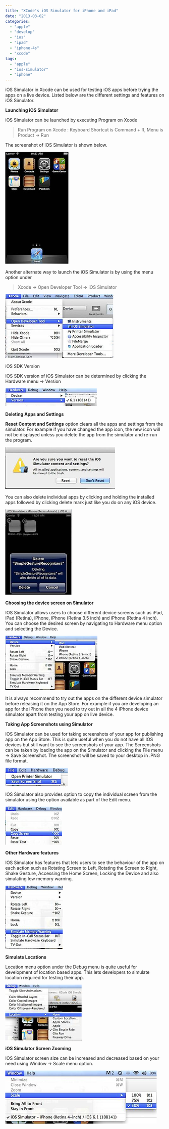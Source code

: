```yaml
---
title: "XCode's iOS Simulator for iPhone and iPad"
date: "2013-03-02"
categories: 
  - "apple"
  - "develop"
  - "ios"
  - "ipad"
  - "iphone-4s"
  - "xcode"
tags: 
  - "apple"
  - "ios-simulator"
  - "iphone"
---
```


iOS Simulator in Xcode can be used for testing iOS apps before trying the apps on a live device. Listed below are the different settings and features on iOS Simulator.

**Launching iOS Simulator**

iOS Simulator can be launched by executing Program on Xcode

> Run Program on Xcode : Keyboard Shortcut is Command + R, Menu is Product -> Run

The screenshot of IOS Simulator is shown below.

![201303021038.jpg](/assets/images/201303021038.jpg)

Another alternate way to launch the iOS Simulator is by using the menu option under

> Xcode -> Open Developer Tool -> IOS Simulator

![201303021039.jpg](/assets/images/201303021039.jpg)

iOS SDK Version

IOS SDK version of iOS Simulator can be determined by clicking the Hardware menu -> Version

![201303021112.jpg](/assets/images/201303021112.jpg)

**Deleting Apps and Settings**

**Reset Content and Settings** option clears all the apps and settings from the simulator. For example if you have changed the app icon, the new icon will not be displayed unless you delete the app from the simulator and re-run the program.

![201303021133.jpg](/assets/images/201303021133.jpg)

You can also delete individual apps by clicking and holding the installed apps followed by clicking delete mark just like you do on any iOS device.

![201303021135.jpg](/assets/images/201303021135.jpg)

**Choosing the device screen on Simulator**

IOS Simulator allows users to choose different device screens such as iPad, iPad (Retina), iPhone, iPhone (Retina 3.5 inch) and iPhone (Retina 4 inch). You can choose the desired screen by navigating to Hardware menu option and selecting the Device.

![201303021206.jpg](/assets/images/201303021206.jpg)

It is always recommend to try out the apps on the different device simulator before releasing it on the App Store. For example if you are developing an app for the iPhone then you need to try out in all the 4 iPhone device simulator apart from testing your app on live device.

**Taking App Screenshots using Simulator**  

IOS Simulator can be used for taking screenshots of your app for publishing app on the App Store. This is quite useful when you do not have all IOS devices but still want to see the screenshots of your app. The Screenshots can be taken by loading the app on the Simulator and clicking the File menu -> Save Screenshot. The screenshot will be saved to your desktop in .PNG file format.

![201303021146.jpg](/assets/images/201303021146.jpg)

IOS Simulator also provides option to copy the individual screen from the simulator using the option available as part of the Edit menu.  

![201303021200.jpg](/assets/images/201303021200.jpg)

**Other Hardware features**

IOS Simulator has features that lets users to see the behaviour of the app on each action such as Rotating Screen to Left, Rotating the Screen to Right, Shake Gesture, Accessing the Home Screen, Locking the Device and also simulating low memory warning.

![201303021214.jpg](/assets/images/201303021214.jpg)

**Simulate Locations**

Location menu option under the Debug menu is quite useful for development of location based apps. This lets developers to simulate location required for testing their app.

![201303021218.jpg](/assets/images/201303021218.jpg)

**iOS Simulator Screen Zooming**

IOS Simulator screen size can be increased and decreased based on your need using Window -> Scale menu option.

![201303021222.jpg](/assets/images/201303021222.jpg)
